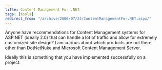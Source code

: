 ```yaml
---
title: Content Management For .NET
tags: [tools]
redirect_from: "/archive/2006/07/24/ContentManagementFor.NET.aspx/"
---
```


Anyone have recommendations for Content Management systems for ASP.NET
(ideally 2.0) that can handle a lot of traffic and allow for extremely
customized site design? I am curious about which products are out there
other than DotNetNuke and Microsoft Content Management Server.

Ideally this is something that you have implemented successfully on a
project.

